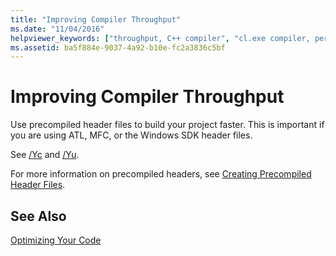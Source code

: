 ```yaml
---
title: "Improving Compiler Throughput"
ms.date: "11/04/2016"
helpviewer_keywords: ["throughput, C++ compiler", "cl.exe compiler, performance", "performance, compiler", "cl.exe compiler, throughput"]
ms.assetid: ba5f884e-9037-4a92-b10e-fc2a3836c5bf
---
```

# Improving Compiler Throughput

Use precompiled header files to build your project faster. This is important if you are using ATL, MFC, or the Windows SDK header files.

See [/Yc](reference/yc-create-precompiled-header-file.md) and [/Yu](reference/yu-use-precompiled-header-file.md).

For more information on precompiled headers, see [Creating Precompiled Header Files](creating-precompiled-header-files.md).

## See Also

[Optimizing Your Code](optimizing-your-code.md)